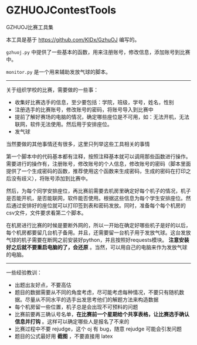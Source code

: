 # GZHUOJContestTools
GZHUOJ比赛工具集

本工具是基于 https://github.com/KIDx/GzhuOJ 编写的。

`gzhuoj.py` 中提供了一些基本的函数，用来注册账号，修改信息，添加账号到比赛中。

`monitor.py` 是一个用来辅助发放气球的脚本。

---

关于组织学校的比赛，需要做的一些事：

- 收集好比赛选手的信息，至少要包括：学院，班级，学号，姓名，性别
- 注册选手的比赛账号，修改账号的密码，将账号导入到比赛中
- 提前了解好赛场的电脑的情况，确定哪些座位是不可用，如：无法开机，无法联网，软件无法使用。然后用于安排座位。
- 发气球

当然要做的其他事情还有很多，这里只列举这些工具相关的事情

第一个脚本中的代码基本都有注释，按照注释基本就可以调用那些函数进行操作。需要进行的操作有，注册账号，修改账号的个人信息，修改账号的密码（脚本里面提供了一个生成密码的函数，推荐使用这个函数来生成密码，生成的密码在打印之后没有歧义），将账号添加到比赛中。

然后，为每个同学安排座位，再比赛前需要去机房里确定好每个机子的情况，机子是否能开机，是否能联网，软件能否使用。根据这些信息为每个学生安排座位。然后通过安排好的座位就可以打印签到表和密码发放。同时，准备每个每个机房的csv文件，文件要求看第二个脚本。

在机房进行比赛的时候是要断外网的，所以一开始在确定好哪些机子是好的以后，每个机房都要留几台机子备用。并且，还需要留一台机子用于发放气球。这台发放气球的机子需要在断网之前安装好python，并且按照好requests模块。 **注意安装好之后就不要重启电脑的了，会还原** 。当然，可以用自己的电脑来作为发放气球的电脑。

---

一些经验教训：
- 出题出友好点，不要高估
- 题目的数据需要从不同的角度考虑，尽可能考虑每种情况，不要只有随机数据。尽量从不同水平的选手出发思考他们的解题方法来构造数据
- 每个机房留一些位置，机子总是会出现不可预料的问题
- 比赛前要再三确认号名单，**在比赛前一个星期给个共享表格，让比赛选手确认信息并打钩** 。这样可以确定哪些人是报名了不来的
- 比赛过程中不要 rejudge，这个 oj 有 bug，随意 rejudge 可能会引发问题
- 题目的公式最好用 **截图** ，不要直接用 latex